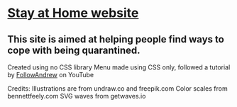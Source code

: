 # <a href="https://carrimaxx.github.io/stay-at-home/">Stay at Home website</a>
## This site is aimed at helping people find ways to cope with being quarantined.

Created using no CSS library
Menu made using CSS only, followed a tutorial by <a href="https://www.youtube.com/watch?v=sjrp1FEHnyA">FollowAndrew</a> on YouTube
  
Credits:
Illustrations are from undraw.co and freepik.com
Color scales from bennettfeely.com
SVG waves from getwaves.io
  
